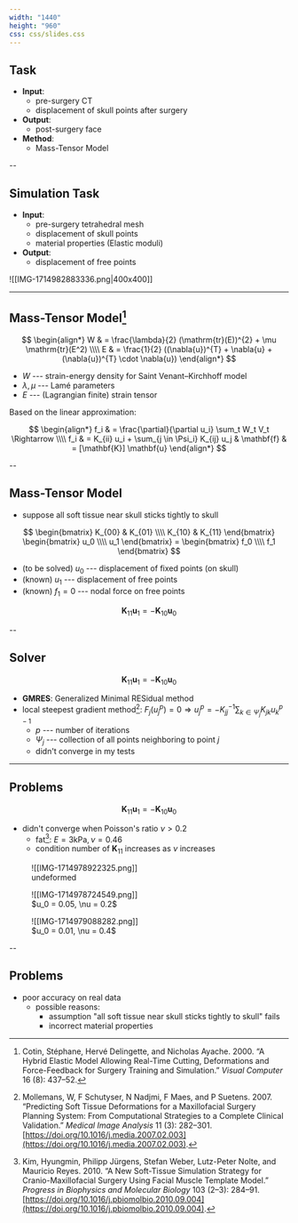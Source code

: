 ```yaml
---
width: "1440"
height: "960"
css: css/slides.css
---
```


## Task

- **Input**:
  - pre-surgery CT
  - displacement of skull points after surgery
- **Output**:
  - post-surgery face
- **Method**:
  - Mass-Tensor Model

--

## Simulation Task

<split gap="1">

- **Input**:
  - pre-surgery tetrahedral mesh
  - displacement of skull points
  - material properties (Elastic moduli)
- **Output**:
  - displacement of free points

![[IMG-1714982883336.png|400x400]]
</split>

---

## Mass-Tensor Model[^(Cotin, Delingette, and Ayache 2000)]

[^(Cotin, Delingette, and Ayache 2000)]: Cotin, Stéphane, Hervé Delingette, and Nicholas Ayache. 2000. “A Hybrid Elastic Model Allowing Real-Time Cutting, Deformations and Force-Feedback for Surgery Training and Simulation.” _Visual Computer_ 16 (8): 437–52.

$$
\begin{align*}
  W & = \frac{\lambda}{2} (\mathrm{tr}(E))^{2} + \mu \mathrm{tr}(E^2) \\\\
  E & = \frac{1}{2} ((\nabla{u})^{T} + \nabla{u} + (\nabla{u})^{T} \cdot \nabla{u})
\end{align*}
$$

- $W$ --- strain-energy density for Saint Venant–Kirchhoff model
- $\lambda, \mu$ --- Lamé parameters
- $E$ --- (Lagrangian finite) strain tensor

Based on the linear approximation:

$$
\begin{align*}
  f_i & = \frac{\partial}{\partial u_i} \sum_t W_t V_t \Rightarrow \\\\
  f_i & = K_{ii} u_i + \sum_{j \in \Psi_i} K_{ij} u_j &
  \mathbf{f} & = [\mathbf{K}] \mathbf{u}
\end{align*}
$$

--

## Mass-Tensor Model

- suppose all soft tissue near skull sticks tightly to skull

$$
\begin{bmatrix}
  K_{00} & K_{01} \\\\
  K_{10} & K_{11}
\end{bmatrix} \begin{bmatrix}
  u_0 \\\\
  u_1
\end{bmatrix} = \begin{bmatrix}
  f_0 \\\\
  f_1
\end{bmatrix}
$$

- (to be solved) $u_0$ --- displacement of fixed points (on skull)
- (known) $u_1$ --- displacement of free points
- (known) $f_1 = 0$ --- nodal force on free points

$$
\mathbf K_{11} \mathbf u_1 = - \mathbf K_{10} \mathbf u_0
$$

--

## Solver

$$
\mathbf K_{11} \mathbf u_1 = - \mathbf K_{10} \mathbf u_0
$$

- **GMRES**: Generalized Minimal RESidual method
- local steepest gradient method[^(Mollemans et al. 2007)]\: $F_j(u_j^p) = 0 \Rightarrow u_j^{p} = - K_{jj}^{-1} \sum_{k \in \Psi_j} K_{jk} u_k^{p - 1}$
  - $p$ --- number of iterations
  - $\Psi_j$ --- collection of all points neighboring to point $j$
  - didn't converge in my tests

[^(Mollemans et al. 2007)]: Mollemans, W, F Schutyser, N Nadjmi, F Maes, and P Suetens. 2007. “Predicting Soft Tissue Deformations for a Maxillofacial Surgery Planning System: From Computational Strategies to a Complete Clinical Validation.” _Medical Image Analysis_ 11 (3): 282–301. [https://doi.org/10.1016/j.media.2007.02.003](https://doi.org/10.1016/j.media.2007.02.003).

---

## Problems

$$
\mathbf{K}_{11} \mathbf{u}_1 = - \mathbf{K}_{10} \mathbf{u}_0
$$

- didn't converge when Poisson's ratio $\nu > 0.2$
  - fat[^(Kim et al. 2010)]\: $E = 3 \mathrm{kPa}, \nu = 0.46$
  - condition number of $\mathbf{K}_{11}$ increases as $\nu$ increases

[^(Kim et al. 2010)]: Kim, Hyungmin, Philipp Jürgens, Stefan Weber, Lutz-Peter Nolte, and Mauricio Reyes. 2010. “A New Soft-Tissue Simulation Strategy for Cranio-Maxillofacial Surgery Using Facial Muscle Template Model.” _Progress in Biophysics and Molecular Biology_ 103 (2–3): 284–91. [https://doi.org/10.1016/j.pbiomolbio.2010.09.004](https://doi.org/10.1016/j.pbiomolbio.2010.09.004).

<split even>
<figure>
  ![[IMG-1714978922325.png]]
  <figcaption>undeformed</figcaption>
</figure>
<figure>
  ![[IMG-1714978724549.png]]
  <figcaption>$u_0 = 0.05, \nu = 0.2$</figcaption>
</figure>
<figure>
  ![[IMG-1714979088282.png]]
  <figcaption>$u_0 = 0.01, \nu = 0.4$</figcaption>
</figure>
</split>

--

## Problems

- poor accuracy on real data
  - possible reasons:
    - assumption "all soft tissue near skull sticks tightly to skull" fails
    - incorrect material properties
